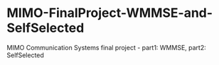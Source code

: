 # MIMO-FinalProject-WMMSE-and-SelfSelected
MIMO Communication Systems final project - part1: WMMSE,  part2: SelfSelected
